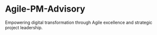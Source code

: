 # Agile-PM-Advisory
Empowering digital transformation through Agile excellence and strategic project leadership.
